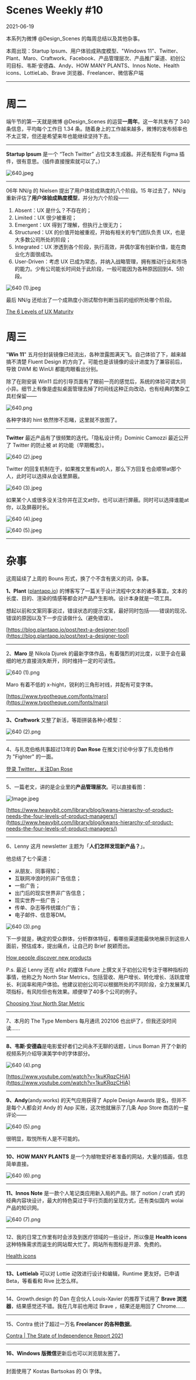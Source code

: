 # Scenes Weekly #10

2021-06-19

本系列为微博 @Design_Scenes 的每周总结以及其他杂事。

本周出现：Startup Ipsum、用户体验成熟度模型、"Windows 11"、Twitter、Plant、Maro、Craftwork、Facebook、产品管理层次、产品推广渠道、初创公司目标、韦斯·安德森、Andy、HOW MANY PLANTS、Innos Note、Health icons、LottieLab、Brave 浏览器、Freelancer、微信客户端

---

# **周二**

端午节的第一天就是微博 @Design_Scenes 的运营**一周年**。这一年共发布了 340 条信息，平均每个工作日 1.34 条。随着身上的工作越来越多，微博的发布频率也不太正常，但还是希望来年也能继续坚持下去。

---

**Startup Ipsum** 是一个 “Tech Twitter” 占位文本生成器。并还有配有 Figma 插件，很有意思。（插件直接搜索就可以了。）

![640.jpeg](Scenes%20Weekly%20%2310.assets/640.jpeg)

---

06年 NN/g 的 Nielsen 提出了用户体验成熟度的八个阶段。15 年过去了，NN/g 重新评估了**用户体验成熟度模型**，并分为六个阶段——

1. Absent：UX 是什么？不存在的；
2. Limited：UX 很少被重视；
3. Emergent：UX 得到了理解，但执行上很无力；
4. Structured：UX 的价值开始被重视，开始有相关的专门团队负责 UX，也是大多数公司所处的阶段；
5. Integrated：UX 渗透到各个阶段，执行高效，并偶尔富有创新价值，能在商业化方面很成功。
6. User-Driven：考虑 UX 已成为常态，并纳入战略管理，拥有推动行业和市场的能力。少有公司能长时间处于此阶段，一般可能因为各种原因回到4、5阶段。

![640 (1).jpeg](Scenes%20Weekly%20%2310.assets/640%20(1).jpeg)

最后 NN/g 还给出了一个成熟度小测试帮你判断当前的组织所处哪个阶段。

[The 6 Levels of UX Maturity](https://www.nngroup.com/articles/ux-maturity-model/)

# **周三**

"**Win 11**" 五月份封装镜像已经流出，各种泄露图满天飞。自己体验了下，越来越搞不清楚 Fluent Design 的方向了。可能也是该镜像的设计进度为了兼容前后，导致 DWM 和 WinUI 都能肉眼看出分别。

除了在刚安装 Win11 后的引导页面有了眼前一亮的感觉后，系统的体验可谓大同小异。细节上有像是虚拟桌面管理去掉了时间线这种正向改动，也有经典的繁杂工具栏保留——

![640.png](Scenes%20Weekly%20%2310.assets/640.png)

各种字体的 hint 依然惨不忍睹，这里就不放图了。

---

**Twitter** 最近产品有了很频繁的迭代。「隐私设计师」Dominic Camozzi 最近公开了 Twitter 的防止被 at 的功能（早期概念）。

![640 (2).jpeg](Scenes%20Weekly%20%2310.assets/640%20(2).jpeg)

Twitter 的回复机制在于，如果推文里有at的人，那么下方回复也会顺带at那个人，此时可以选择从会话里屏蔽。

![640 (3).jpeg](Scenes%20Weekly%20%2310.assets/640%20(3).jpeg)

如果某个人或很多没关注你并在正文at你，也可以进行屏蔽。同时可以选择谁能at你，以及屏蔽时长。

![640 (4).jpeg](Scenes%20Weekly%20%2310.assets/640%20(4).jpeg)

![640 (5).jpeg](Scenes%20Weekly%20%2310.assets/640%20(5).jpeg)

---

# **杂事**

这周延续了上周的 Bouns 形式，换了个不含有褒义的词，杂事。



**1、Plant** ([plantapp.io](http://plantapp.io)) 的博客写了一篇关于设计流程中文本的诸多事宜。文本的长度、目的、渲染的情感等都会对产品产生影响。设计本身就是一项工具。

想起以前和文案同事说过，错误状态的提示文案，最好同时包括——错误的现况、错误的原因以及下一步应该做什么（避免错误）。

[https://blog.plantapp.io/post/text-a-designer-tool](https://blog.plantapp.io/post/text-a-designer-tool)

---

2、**Maro** 是 Nikola Djurek 的最新字体作品，有着强烈的对比度，以至于会在最细的地方直接消失断开，同时维持一定的可读性。

![640 (1).png](Scenes%20Weekly%20%2310.assets/640%20(1).png)

Maro 有着不低的 x-hight，锐利的三角形衬线，并配有可变字体。

[https://www.typotheque.com/fonts/maro](https://www.typotheque.com/fonts/maro)

---

**3、Craftwork** 又整了新活，等距拼装各种小模型：

![640 (2).png](Scenes%20Weekly%20%2310.assets/640%20(2).png)

---

4、与扎克伯格共事超过13年的 **Dan Rose** 在推文讨论中分享了扎克伯格作为 "Fighter" 的一面。

[登录 Twitter，关注Dan Rose](https://twitter.com/danrose999/status/1403799514641731592)

---

5、一篇老文，讲的是企业里的**产品管理层次**。可以直接看图：

![Image.jpeg](Scenes%20Weekly%20%2310.assets/Image.jpeg)

[https://www.heavybit.com/library/blog/kwans-hierarchy-of-product-needs-the-four-levels-of-product-managers/](https://www.heavybit.com/library/blog/kwans-hierarchy-of-product-needs-the-four-levels-of-product-managers/)

---

6、Lenny 这月 newsletter 主题为「**人们怎样发现新产品？**」。

他总结了七个渠道：

- 从朋友、同事得知；
- 互联网冲浪时的非广告信息；
- 一些广告；
- 出门后的现实世界非广告信息；
- 现实世界一些广告；
- 传单、杂志等传统媒介广告；
- 电子邮件、信息等DM。

![640 (3).png](Scenes%20Weekly%20%2310.assets/640%20(3).png)

下一步就是，确定的受众群体，分析群体特征，看哪些渠道能最快地展示到这些人面前，预估成本，提出痛点，让自己的 Brief 脱颖而出。

[How people discover new products](https://www.lennysnewsletter.com/p/how-people-discover-new-products)

P.s. 最近 Lenny 还在 a16z 的媒体 Future 上撰文关于初创公司专注于哪种指标的事情，他称之为 North Star Metrics，包括营收、用户增长、转化增长、活跃度增长、利润率和用户体验。他建议初创公司可以根据所处的不同阶段，全力发展某几项指标，有风险但也有效果。顺便举了40多个公司的例子。

[Choosing Your North Star Metric](https://future.a16z.com/north-star-metrics/)

---

7、本月的 The Type Members 每月通讯 202106 也出炉了，但我还没时间读……

---

**8、韦斯·安德森**是电影爱好者们之间永不无聊的话题，Linus Boman 开了个新的视频系列介绍导演美学中的字体部分。

![640 (4).png](Scenes%20Weekly%20%2310.assets/640%20(4).png)

[https://www.youtube.com/watch?v=1kuKRqzCHiA](https://www.youtube.com/watch?v=1kuKRqzCHiA)

---

**9、Andy**(andy.works) 的天气应用获得了 Apple Design Awards 提名，但并不是每个人都会对 Andy 的 App 买账，这次他就展示了几条 App Store 商店的一星评论——

![640 (5).png](Scenes%20Weekly%20%2310.assets/640%20(5).png)

很明显，取悦所有人是不可能的。

---

**10、HOW MANY PLANTS** 是一个为植物爱好者准备的网站，大量的插画，信息简单直接。

![640 (6).png](Scenes%20Weekly%20%2310.assets/640%20(6).png)

---

**11、Innos Note** 是一款个人笔记类应用新入局的产品。除了 notion / craft 式的经典内容块设计，最大的特色莫过于平行页面的呈现方式，还有类似国内 wolai 产品的知识网。

![640 (7).png](Scenes%20Weekly%20%2310.assets/640%20(7).png)

---

12、我的日常工作里有时会涉及到医疗领域的一些设计，所以像是 **Health icons** 这种特殊需求而诞生的网站帮大忙了。网站所有图标是开源、免费的。

[Health icons](https://healthicons.org/)

---

**13、Lottielab** 可以对 Lottie 动效进行设计和编辑，Runtime 更友好。已申请 Beta，等看看和 Rive 比怎么样。

---

14、Growth.design 的 Dan 在合伙人 Louis-Xavier 的推荐下试用了 **Brave 浏览器**，结果感觉还不错。我在几年前也用过 Brave ，结果还是用回了 Chrome……

---

15、Contra 统计了超过一万名 **Freelancer 的各种数据**。

[Contra | The State of Independence Report 2021](https://contra.com/freelance-industry-report-2021/)

---

**16、Windows 版微信**更新后也可以浏览朋友圈了。

---

封面使用了 Kostas Bartsokas 的 Oi 字体。